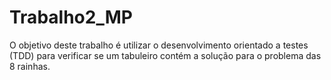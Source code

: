 # Trabalho2_MP
O objetivo deste trabalho é utilizar o desenvolvimento orientado a testes (TDD) para verificar se um tabuleiro contém a solução para o problema das 8 rainhas.
